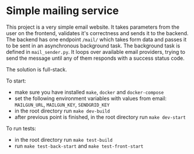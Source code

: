 # Simple mailing service

This project is a very simple email website. It takes parameters from the user on the frontend, validates it's correctness and sends it to the backend. The backend has one endpoint `/mail/` which takes form data and passes it to be sent in an asynchronous background task. The background task is defined in `mail_sender.py`. It loops over available email providers, trying to send the message until any of them responds with a success status code.


The solution is full-stack.


To start:
* make sure you have installed `make`, `docker` and `docker-compose`
* set the following environment variables with values from email: `MAILGUN_URL`, `MAILGUN_KEY`, `SENDGRID_KEY`
* in the root directory run `make dev-build`
* after previous point is finished, in the root directory run `make dev-start`

To run tests:
* in the root directory run `make test-build`
* run `make test-back-start` and `make test-front-start`
